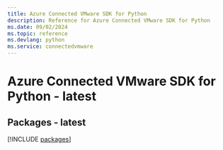 ```yaml
---
title: Azure Connected VMware SDK for Python
description: Reference for Azure Connected VMware SDK for Python
ms.date: 09/02/2024
ms.topic: reference
ms.devlang: python
ms.service: connectedvmware
---
```

# Azure Connected VMware SDK for Python - latest
## Packages - latest
[!INCLUDE [packages](connected-vmware-index.md)]